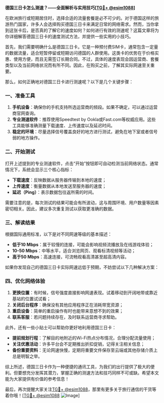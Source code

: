 **德国三日卡怎么测速？——全面解析与实用技巧[[TG💪+ @esim1088](https://t.me/s/esim1088)]**

在欧洲旅行或短期居住时，选择合适的流量套餐是必不可少的。对于德国这样的旅游热门国家，许多人会选择购买德国三日卡来满足日常的网络需求。然而，当你拿到这张卡后，是否真的了解它的速度如何？如何进行有效的测速呢？这篇文章将为你详细解答德国三日卡的速度测试方法，并提供一些实用的小技巧。

首先，我们需要明确什么是德国三日卡。它是一种预付费SIM卡，通常包含一定量的数据流量，适合短暂停留或短期访问德国的人群使用。这类卡的优势在于价格实惠、使用方便，而且无需签订长期合同。不过，具体的速度表现会因运营商、套餐类型以及当前网络状况而有所不同。因此，在购买之前，了解其实际网速至关重要。

那么，如何正确地对德国三日卡进行测速呢？以下是几个关键步骤：

### 一、准备工具

1. **手机设备**：确保你的手机支持所选运营商的频段。如果不确定，可以通过运营商官网查询。
2. **专业测速软件**：推荐使用Speedtest by Ookla或Fast.com等权威应用。这些工具能够准确测量下载速度、上传速度以及延迟时间。
3. **稳定的环境**：尽量选择信号覆盖良好的地方进行测试，避免在地下室或者信号弱的地方操作。

### 二、开始测试

打开上述提到的专业测速软件，点击“开始”按钮即可自动检测当前网络状态。通常情况下，系统会显示三个核心指标：
- **下载速度**：反映数据从服务器传输到本地的速度；
- **上传速度**：衡量数据从本地发送至服务器的速度；
- **延迟（Ping）**：表示数据包往返所需的时间。

需要注意的是，每次测试的结果可能会有所波动，这与周围环境、用户数量等因素密切相关。因此，建议多次重复测试以获取更准确的数据。

### 三、解读结果

根据国际通用标准，以下是对不同网速等级的基本描述：
- **低于10 Mbps**：属于较慢的连接，可能会影响视频流播放及在线游戏体验；
- **10-50 Mbps**：中等水平，适合浏览网页、观看标清视频等活动；
- **高于50 Mbps**：高速连接，可流畅观看高清甚至超高清内容。

如果你发现自己的德国三日卡实际网速远低于预期，不妨尝试以下几种解决方案：

### 四、优化网络体验

1. **更换位置**：有时候，信号强度直接影响网速表现。试着移动到开阔地带或靠近基站的位置试试看；
2. **关闭后台程序**：确保没有其他应用程序正在消耗带宽资源；
3. **重启设备**：简单的重启操作有时也能带来意想不到的效果；
4. **联系客服**：若问题持续存在，及时联系运营商寻求帮助。

此外，还有一些小贴士可以帮助你更好地利用德国三日卡：
- **提前规划行程**：了解目的地附近的Wi-Fi热点分布情况，合理分配流量使用；
- **关注优惠活动**：许多平台会不定期推出折扣促销，记得关注相关信息；
- **备份重要资料**：无论网速快慢，定期将重要文件保存至云端或其他存储介质上总是明智之举。

综上所述，德国三日卡作为一种便捷的通讯工具，为我们的出行提供了极大的便利。但要想充分发挥其潜力，掌握正确的测速方法和技巧同样不可或缺。希望本文能为大家提供有价值的参考信息！

最后，再次提醒大家关注[TG💪+ @esim1088](https://t.me/s/esim1088)，那里有更多关于旅行通信的干货等着你哦！[[TG💪+ @esim1088](https://t.me/s/esim1088) ![Image](https://i.postimg.cc/4NQfJmqS/Snipaste-2025-05-13-00-14-12.png)]